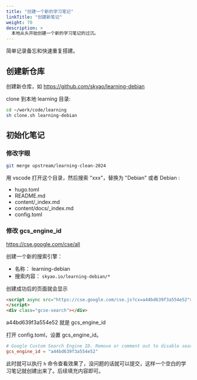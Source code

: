 ```yaml
---
title: "创建一个新的学习笔记"
linkTitle: "创建新笔记"
weight: 70
description: >
  本地从头开始创建一个新的学习笔记的过沉。
---
```


简单记录备忘和快速重复搭建。

## 创建新仓库

创建新仓库，如 https://github.com/skyao/learning-debian

clone 到本地 learning 目录:

```bash
cd ~/work/code/learning
sh clone.sh learning-debian
```

## 初始化笔记

### 修改字眼

```bash
git merge upstream/learning-clean-2024
```

用 vscode 打开这个目录，然后搜索 "xxx"，替换为 "Debian" 或者 Debian :

- hugo.toml
- README.md
- content/_index.md
- content/docs/_index.md
- config.toml

### 修改 gcs_engine_id

https://cse.google.com/cse/all

创建一个新的搜索引擎：

- 名称： learning-debian
- 搜索内容： `skyao.io/learning-debian/*`


创建成功后的页面就会显示 

```html
<script async src="https://cse.google.com/cse.js?cx=a44bd639f3a554e52">
</script>
<div class="gcse-search"></div>
```

a44bd639f3a554e52 就是 gcs_engine_id

打开 config.toml，设置 gcs_engine_id。

```toml
# Google Custom Search Engine ID. Remove or comment out to disable search.
gcs_engine_id = "a44bd639f3a554e52"
```

此时就可以执行 `h` 命令查看效果了，没问题的话就可以提交，这样一个空白的学习笔记就创建出来了。后续填充内容即可。

